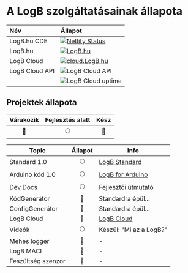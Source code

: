 # A LogB szolgáltatásainak állapota

| Név            | Állapot                                                                                                                                                                  |
| :------------- | :----------------------------------------------------------------------------------------------------------------------------------------------------------------------- |
| LogB.hu CDE    | [![Netlify Status](https://api.netlify.com/api/v1/badges/44c85e3a-d9e6-4de0-87f5-bdd676049de0/deploy-status)](https://app.netlify.com/sites/vibrant-pike-4dd77d/deploys) |
| LogB.hu        | [![LogB.hu](https://img.shields.io/website/https/logb.hu.svg?down_message=OFFLINE&label=LogB.hu&up_message=ONLINE)](https://LogB.hu)                                     |
| LogB Cloud     | [![cloud.LogB.hu](https://img.shields.io/website/https/cloud.logb.hu.svg?down_message=OFFLINE&label=cloud.LogB.hu&up_message=ONLINE)](https://cloud.LogB.hu)             |
| LogB Cloud API | ![LogB Cloud API](https://img.shields.io/uptimerobot/status/m782142910-e7c15f1ef2796d794be9a706.svg?label=LogB%20Cloud%20API)                                            |
|                | ![LogB Cloud uptime](https://img.shields.io/uptimerobot/ratio/m782142910-e7c15f1ef2796d794be9a706.svg?label=Cloud%20API%20uptime)                                        |

## Projektek állapota

|  Várakozik   | Fejlesztés alatt |       Kész       |
| :----------: | :--------------: | :--------------: |
| :red_circle: |   :full_moon:    | :deciduous_tree: |

| Topic                                       |     Állapot      | Info                                                          |
| ------------------------------------------- | :--------------: | ------------------------------------------------------------- |
| Standard 1.0                                |   :full_moon:    | [LogB Standard](/guide#logb-standard)                         |
| Arduino kód 1.0                             |   :full_moon:    | [LogB for Arduino](/guide#a-logb-arduino-s-keretrendszere)    |
| Dev Docs                                    |   :full_moon:    | [Fejlesztői útmutató](/guide#a-logb-arduino-s-keretrendszere) |
| KódGenerátor                                |   :red_circle:   | Standardra épül...                                            |
| ConfigGenerátor                             |   :red_circle:   | Standardra épül...                                            |
| LogB Cloud <Badge text="Beta" type="warn"/> | :deciduous_tree: | [LogB Cloud](https://cloud.logb.hu)                           |
| Videók                                      |   :full_moon:    | Készül: "Mi az a LogB?"                                       |
| Méhes logger                                |   :red_circle:   | -                                                             |
| LogB MACI                                   |   :red_circle:   | -                                                             |
| Feszültség szenzor                          |   :red_circle:   | -                                                             |
